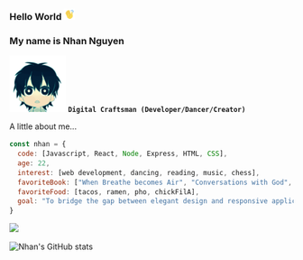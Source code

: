 ### Hello World <img src="waving.gif" width="20">

### My name is Nhan Nguyen 

<img src="littledude.gif" width="100"> **`Digital Craftsman (Developer/Dancer/Creator)`**

A little about me...
```javascript
const nhan = {
  code: [Javascript, React, Node, Express, HTML, CSS],
  age: 22,
  interest: [web development, dancing, reading, music, chess],
  favoriteBook: ["When Breathe becomes Air", "Conversations with God", "Sapiens", "The Courage to be Disliked"],
  favoriteFood: [tacos, ramen, pho, chickFilA],
  goal: "To bridge the gap between elegant design and responsive application."
}
```
<img src="codingdude.gif" width="500">


![Nhan's GitHub stats](https://github-readme-stats.vercel.app/api?username=nhanng19&show_icons=true&theme=github_dark)
